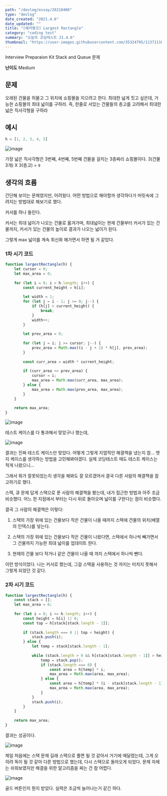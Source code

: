 ```yaml
---
path: "/devlog/essay/20210406"
type: "devlog"
date_created: "2021.4.6"
date_updated: ""
title: "[해커랭크] Largest Rectangle"
category: "coding test"
summary: "오늘의 코딩테스트 21.4.6"
thumbnail: "https://user-images.githubusercontent.com/35324795/113711104-7f45e700-971f-11eb-89d7-96ddf1dcc8b9.png"
---
```

Interview Preparaion Kit Stack and Queue 문제

**난이도** Medium

## 문제
오래된 건물을 허물고 그 위치에 쇼핑몰을 지으려고 한다. 최대한 넓게 짓고 싶은데, 가능한 쇼핑몰의 최대 넓이를 구하라. 즉, 한줄로 서있는 건물들의 층고를 고려해서 최대한 넓은 직사각형을 구하라

## 예시
```js
h = [1, 2, 3, 4, 5]
```

![image](https://user-images.githubusercontent.com/35324795/113711186-9be21f00-971f-11eb-97f2-d65554ce932d.png)

가장 넓은 직사각형은 3번째, 4번째, 5번째 건물을 걸치는 3층짜리 쇼핑몰이다. 3(건물 3개) X 3(층고) = `9`

## 생각의 흐름

간단해 보이는 문제였지만, 어려웠다. 어떤 방법으로 해야할까 생각하다가 머릿속에 그려지는 방법대로 해보기로 했다.

커서를 하나 돌린다.

커서는 최대 넓이가 나오는 건물로 옮겨가며, 최대넓이는 현재 건물부터 커서가 있는 건물까지, 커서가 있는 건물의 높이로 결과가 나오는 넓이가 된다.

그렇게 max 넓이를 계속 최신화 해가면서 하면 될 거 같았다.

### 1차 시기 코드
```js
function largestRectangle(h) {
    let cursor = 0;
    let max_area = 0;
    
    for (let i = 0; i < h.length; i++) {
        const current_height = h[i];
        
        let width = 1;
        for (let j = i - 1; j >= 0; j--) {
            if (h[j] < current_height) {
                break;
            }
            width++;
        }
        
        let prev_area = 0;
        
        for (let j = i; j >= cursor; j--) {
            prev_area = Math.max((i - j + 1) * h[j], prev_area);
        }
        
        const curr_area = width * current_height;
        
        if (curr_area >= prev_area) {
            cursor = i;
            max_area = Math.max(curr_area, max_area);
        } else {
            max_area = Math.max(prev_area, max_area);
        }
    }
    
    return max_area;
}
```

![image](https://user-images.githubusercontent.com/35324795/113736432-0e5ef900-9738-11eb-95bc-0c4c3043ffdd.png)

테스트 케이스를 다 통과해서 맞았구나 했는데,

![image](https://user-images.githubusercontent.com/35324795/113736536-28004080-9738-11eb-8048-f59037f7f924.png)

결과는 진짜 테스트 케이스만 맞았다. 어떻게 그렇게 지엽적인 해결책을 냈는지 참... 엣지 케이스를 생각하는 방법을 고민해봐야겠다. 실제 코딩테스트 때도 테스트 케이스는 적게 나왔으니...

그래서 뭐가 잘못되었는지 생각을 해봐도 잘 모르겠어서 결국 다른 사람의 해결책을 참고하기로 했다.

스택, 큐 문제 답게 스택으로 푼 사람의 해결책을 봤는데, 내가 접근한 방법과 아주 조금 비슷했다. 어느 한 지점에서 부터는 다시 뒤로 돌아오며 넓이를 구한다는 점이 비슷했다.

결국 그 사람의 해결책은 이렇다:

1. 스택의 가장 위에 있는 건물보다 작은 건물이 나올 때까지 스택에 건물의 위치(배열의 인덱스)를 넣는다.

2. 스택의 가장 위에 있는 건물보다 작은 건물이 나왔다면, 스택에서 하나씩 빼가면서 그 건물까지 가능한 최대 넓이를 업데이트 한다.

3. 현재의 건물 보다 작거나 같은 건물이 나올 때 까지 스택에서 하나씩 뺀다.

이런 방식이었다. 나는 커서로 했는데, 그걸 스택을 사용하는 것 까지는 미치지 못해서 그렇게 되었던 것 같다.

### 2차 시기 코드
```js
function largestRectangle(h) {
    const stack = [];
    let max_area = 0;
    
    for (let i = 0; i <= h.length; i++) {
        const height = h[i] || 0;
        const top = h[stack[stack.length - 1]];
        
        if (stack.length === 0 || top < height) {
            stack.push(i);
        } else {
            let temp = stack[stack.length - 1];
            
            while (stack.length > 0 && h[stack[stack.length - 1]] > height) {
                temp = stack.pop();
                if (stack.length === 0) {
                    const area = h[temp] * i;
                    max_area = Math.max(area, max_area);
                } else {
                    const area = h[temp] * (i - stack[stack.length - 1] - 1);
                    max_area = Math.max(area, max_area);
                }
            }
            stack.push(i);
        }
    }
    
    return max_area;
}
```

결과는 성공이다.

![image](https://user-images.githubusercontent.com/35324795/113501435-fa609f00-955f-11eb-8161-4e8fae641c94.png)

제일 처음에는 스택 문제 길래 스택으로 풀면 될 것 같아서 거기에 매달렸는데, 그게 오히려 독이 될 것 같아 다른 방법으로 했는데, 다시 스택으로 돌아오게 되었다. 문제 자체는 쉬워보였지만 해결을 위한 알고리즘을 짜는 건 참 어렵다.

![image](https://user-images.githubusercontent.com/35324795/113736312-f1c2c100-9737-11eb-98d4-5e75b87dabc5.png)

골드 버튼인지 뭔지 받았다. 실력은 조금씩 늘어나는거 같긴 하다.
